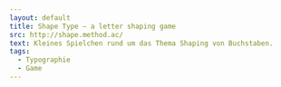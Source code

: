 ```yaml
---
layout: default
title: Shape Type – a letter shaping game
src: http://shape.method.ac/
text: Kleines Spielchen rund um das Thema Shaping von Buchstaben.
tags:
  - Typographie
  - Game
---
```

